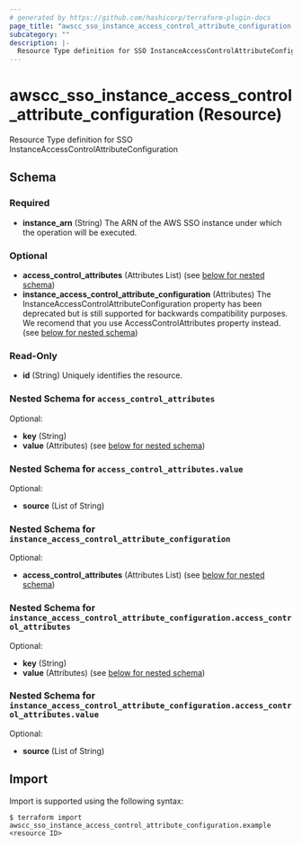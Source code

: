 ```yaml
---
# generated by https://github.com/hashicorp/terraform-plugin-docs
page_title: "awscc_sso_instance_access_control_attribute_configuration Resource - terraform-provider-awscc"
subcategory: ""
description: |-
  Resource Type definition for SSO InstanceAccessControlAttributeConfiguration
---
```


# awscc_sso_instance_access_control_attribute_configuration (Resource)

Resource Type definition for SSO InstanceAccessControlAttributeConfiguration



<!-- schema generated by tfplugindocs -->
## Schema

### Required

- **instance_arn** (String) The ARN of the AWS SSO instance under which the operation will be executed.

### Optional

- **access_control_attributes** (Attributes List) (see [below for nested schema](#nestedatt--access_control_attributes))
- **instance_access_control_attribute_configuration** (Attributes) The InstanceAccessControlAttributeConfiguration property has been deprecated but is still supported for backwards compatibility purposes. We recomend that you use  AccessControlAttributes property instead. (see [below for nested schema](#nestedatt--instance_access_control_attribute_configuration))

### Read-Only

- **id** (String) Uniquely identifies the resource.

<a id="nestedatt--access_control_attributes"></a>
### Nested Schema for `access_control_attributes`

Optional:

- **key** (String)
- **value** (Attributes) (see [below for nested schema](#nestedatt--access_control_attributes--value))

<a id="nestedatt--access_control_attributes--value"></a>
### Nested Schema for `access_control_attributes.value`

Optional:

- **source** (List of String)



<a id="nestedatt--instance_access_control_attribute_configuration"></a>
### Nested Schema for `instance_access_control_attribute_configuration`

Optional:

- **access_control_attributes** (Attributes List) (see [below for nested schema](#nestedatt--instance_access_control_attribute_configuration--access_control_attributes))

<a id="nestedatt--instance_access_control_attribute_configuration--access_control_attributes"></a>
### Nested Schema for `instance_access_control_attribute_configuration.access_control_attributes`

Optional:

- **key** (String)
- **value** (Attributes) (see [below for nested schema](#nestedatt--instance_access_control_attribute_configuration--access_control_attributes--value))

<a id="nestedatt--instance_access_control_attribute_configuration--access_control_attributes--value"></a>
### Nested Schema for `instance_access_control_attribute_configuration.access_control_attributes.value`

Optional:

- **source** (List of String)

## Import

Import is supported using the following syntax:

```shell
$ terraform import awscc_sso_instance_access_control_attribute_configuration.example <resource ID>
```
